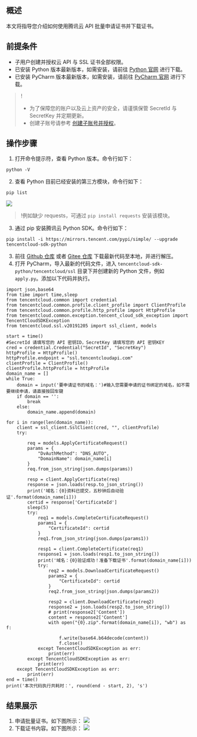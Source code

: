 ## 概述
本文将指导您介绍如何使用腾讯云 API 批量申请证书并下载证书。

## 前提条件
- 子用户创建并授权云 API 与 SSL 证书全部权限。
- 已安装 Python 版本最新版本，如需安装，请前往 [Python 官网](https://www.python.org/downloads/) 进行下载。
- 已安装 PyCharm 版本最新版本，如需安装，请前往 [PyCharm 官网](http://www.jetbrains.com/pycharm/download/#section=windows) 进行下载。
>!
>- 为了保障您的账户以及云上资产的安全，请谨慎保管 SecretId 与 SecretKey 并定期更新。
>- 创建子账号请参考 [创建子账号并授权](https://cloud.tencent.com/document/product/598/54458)。

## 操作步骤
1. 打开命令提示符，查看 Python 版本。命令行如下：
```
python -V
```
2. 查看 Python 目前已经安装的第三方模块，命令行如下：
```
pip list
```
![](https://qcloudimg.tencent-cloud.cn/raw/a9e6874edf016baa7f88f52352222dcb.png)
>!例如缺少 requests，可通过 `pip install requests` 安装该模块。
>
3. 通过 pip 安装腾讯云 Python SDK。命令行如下：
```plaintext
pip install -i https://mirrors.tencent.com/pypi/simple/ --upgrade tencentcloud-sdk-python
```
3. 前往 [Github 仓库](https://github.com/tencentcloud/tencentcloud-sdk-python) 或者 [Gitee 仓库](https://gitee.com/tencentcloud/tencentcloud-sdk-python) 下载最新代码至本地，并进行解压。
4. 打开 PyCharm，导入最新的代码文件，进入 `tencentcloud-sdk-python/tencentcloud/ssl` 目录下并创建新的 Python 文件，例如 `apply.py`。添加以下代码并执行。
```
import json,base64
from time import time,sleep
from tencentcloud.common import credential
from tencentcloud.common.profile.client_profile import ClientProfile
from tencentcloud.common.profile.http_profile import HttpProfile
from tencentcloud.common.exception.tencent_cloud_sdk_exception import TencentCloudSDKException
from tencentcloud.ssl.v20191205 import ssl_client, models

start = time()
#SecretId 请填写您的 API 密钥ID，SecretKey 请填写您的 API 密钥KEY
cred = credential.Credential("SecretId", "SecretKey")
httpProfile = HttpProfile()
httpProfile.endpoint = "ssl.tencentcloudapi.com"
clientProfile = ClientProfile()
clientProfile.httpProfile = httpProfile
domain_name = []
while True:
    domain = input('要申请证书的域名：')#输入您需要申请的证书绑定的域名，如不需要继续申请，请直接按回车键
    if domain == '':
        break
    else:
        domain_name.append(domain)

for i in range(len(domain_name)):
    client = ssl_client.SslClient(cred, "", clientProfile)
    try:

        req = models.ApplyCertificateRequest()
        params = {
            "DvAuthMethod": "DNS_AUTO",
            "DomainName": domain_name[i]
        }
        req.from_json_string(json.dumps(params))

        resp = client.ApplyCertificate(req)
        response = json.loads(resp.to_json_string())
        print('域名：{0}资料已提交，五秒钟后自动验证'.format(domain_name[i]))
        certid = response['CertificateId']
        sleep(5)
        try:
            req1 = models.CompleteCertificateRequest()
            params1 = {
                "CertificateId": certid
            }
            req1.from_json_string(json.dumps(params1))

            resp1 = client.CompleteCertificate(req1)
            response1 = json.loads(resp1.to_json_string())
            print('域名：{0}验证成功！准备下载证书'.format(domain_name[i]))
            try:
                req2 = models.DownloadCertificateRequest()
                params2 = {
                    "CertificateId": certid
                }
                req2.from_json_string(json.dumps(params2))

                resp2 = client.DownloadCertificate(req2)
                response2 = json.loads(resp2.to_json_string())
                # print(response2['Content'])
                content = response2['Content']
                with open("{0}.zip".format(domain_name[i]), "wb") as f:

                    f.write(base64.b64decode(content))
                    f.close()
            except TencentCloudSDKException as err:
                print(err)
        except TencentCloudSDKException as err:
            print(err)
    except TencentCloudSDKException as err:
        print(err)
end = time()
print('本次代码执行共耗时：', round(end - start, 2), 's')
```

## 结果展示
1. 申请批量证书。如下图所示：
![](https://qcloudimg.tencent-cloud.cn/raw/2f22c8fa894171964bbcf0ea1310c716.png)
2. 下载证书内容。如下图所示：
![](https://qcloudimg.tencent-cloud.cn/raw/6d9750da93dea520efef6d4eec90b51e.png)
